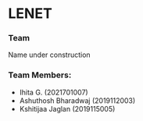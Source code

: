 # LENET

### Team
Name under construction

### Team Members:
- Ihita G. (2021701007)
- Ashuthosh Bharadwaj (2019112003)
- Kshitijaa Jaglan (2019115005)